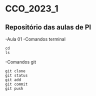 # CCO_2023_1
## Repositório das aulas de PI
-Aula 01 
 -Comandos terminal
 ```
 cd
 ls
 ```
 -Comandos git
 ```
 git clone 
 git status
 git add
 git commit
 git push
```